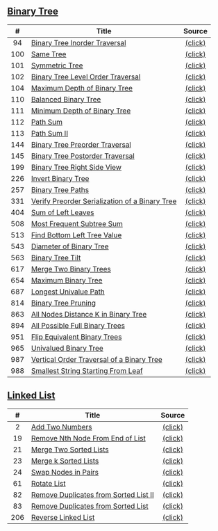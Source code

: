 ## [ Binary Tree](https://leetcode.com/tag/binary-tree/)
| # | Title | Source |
|:-:| ----- |:------:|
94 | [Binary Tree Inorder Traversal](https://leetcode.com/problems/binary-tree-inorder-traversal/) | [(click)](https://github.com/Artifiend/leetcode-csharp/blob/master/binary-tree.cs#L23)
100 | [Same Tree](https://leetcode.com/problems/same-tree/) | [(click)](https://github.com/Artifiend/leetcode-csharp/blob/master/binary-tree.cs#L45)
101 | [Symmetric Tree](https://leetcode.com/problems/symmetric-tree/) | [(click)](https://github.com/Artifiend/leetcode-csharp/blob/master/binary-tree.cs#L61)
102 | [Binary Tree Level Order Traversal](https://leetcode.com/problems/binary-tree-level-order-traversal/) | [(click)](https://github.com/Artifiend/leetcode-csharp/blob/master/binary-tree.cs#L84)
104 | [Maximum Depth of Binary Tree](https://leetcode.com/problems/maximum-depth-of-binary-tree/) | [(click)](https://github.com/Artifiend/leetcode-csharp/blob/master/binary-tree.cs#L151)
110 | [Balanced Binary Tree](https://leetcode.com/problems/balanced-binary-tree/) | [(click)](https://github.com/Artifiend/leetcode-csharp/blob/master/binary-tree.cs#L167)
111 | [Minimum Depth of Binary Tree](https://leetcode.com/problems/minimum-depth-of-binary-tree/) | [(click)](https://github.com/Artifiend/leetcode-csharp/blob/master/binary-tree.cs#L196)
112 | [Path Sum](https://leetcode.com/problems/path-sum/) | [(click)](https://github.com/Artifiend/leetcode-csharp/blob/master/binary-tree.cs#L214)
113 | [Path Sum II](https://leetcode.com/problems/path-sum-ii/) | [(click)](https://github.com/Artifiend/leetcode-csharp/blob/master/binary-tree.cs#L235)
144 | [Binary Tree Preorder Traversal](https://leetcode.com/problems/binary-tree-preorder-traversal/) | [(click)](https://github.com/Artifiend/leetcode-csharp/blob/master/binary-tree.cs#L265)
145 | [Binary Tree Postorder Traversal](https://leetcode.com/problems/binary-tree-postorder-traversal/) | [(click)](https://github.com/Artifiend/leetcode-csharp/blob/master/binary-tree.cs#L313)
199 | [Binary Tree Right Side View](https://leetcode.com/problems/binary-tree-right-side-view/) | [(click)](https://github.com/Artifiend/leetcode-csharp/blob/master/binary-tree.cs#L335)
226 | [Invert Binary Tree](https://leetcode.com/problems/invert-binary-tree/) | [(click)](https://github.com/Artifiend/leetcode-csharp/blob/master/binary-tree.cs#L361)
257 | [Binary Tree Paths](https://leetcode.com/problems/binary-tree-paths/) | [(click)](https://github.com/Artifiend/leetcode-csharp/blob/master/binary-tree.cs#L381)
331 | [Verify Preorder Serialization of a Binary Tree](https://leetcode.com/problems/verify-preorder-serialization-of-a-binary-tree/) | [(click)](https://github.com/Artifiend/leetcode-csharp/blob/master/binary-tree.cs#L413)
404 | [Sum of Left Leaves](https://leetcode.com/problems/sum-of-left-leaves/) | [(click)](https://github.com/Artifiend/leetcode-csharp/blob/master/binary-tree.cs#L438)
508 | [Most Frequent Subtree Sum](https://leetcode.com/problems/most-frequent-subtree-sum/) | [(click)](https://github.com/Artifiend/leetcode-csharp/blob/master/binary-tree.cs#L457)
513 | [Find Bottom Left Tree Value](https://leetcode.com/problems/find-bottom-left-tree-value/) | [(click)](https://github.com/Artifiend/leetcode-csharp/blob/master/binary-tree.cs#L486)
543 | [Diameter of Binary Tree](https://leetcode.com/problems/diameter-of-binary-tree/) | [(click)](https://github.com/Artifiend/leetcode-csharp/blob/master/binary-tree.cs#L514)
563 | [Binary Tree Tilt](https://leetcode.com/problems/binary-tree-tilt/) | [(click)](https://github.com/Artifiend/leetcode-csharp/blob/master/binary-tree.cs#L546)
617 | [Merge Two Binary Trees](https://leetcode.com/problems/merge-two-binary-trees/) | [(click)](https://github.com/Artifiend/leetcode-csharp/blob/master/binary-tree.cs#L579)
654 | [Maximum Binary Tree](https://leetcode.com/problems/maximum-binary-tree/) | [(click)](https://github.com/Artifiend/leetcode-csharp/blob/master/binary-tree.cs#L596)
687 | [Longest Univalue Path](https://leetcode.com/problems/longest-univalue-path/) | [(click)](https://github.com/Artifiend/leetcode-csharp/blob/master/binary-tree.cs#L621)
814 | [Binary Tree Pruning](https://leetcode.com/problems/binary-tree-pruning/) | [(click)](https://github.com/Artifiend/leetcode-csharp/blob/master/binary-tree.cs#L656)
863 | [All Nodes Distance K in Binary Tree](https://leetcode.com/problems/all-nodes-distance-k-in-binary-tree/) | [(click)](https://github.com/Artifiend/leetcode-csharp/blob/master/binary-tree.cs#L683)
894 | [All Possible Full Binary Trees](https://leetcode.com/problems/all-possible-full-binary-trees/) | [(click)](https://github.com/Artifiend/leetcode-csharp/blob/master/binary-tree.cs#L774)
951 | [Flip Equivalent Binary Trees](https://leetcode.com/problems/flip-equivalent-binary-trees/) | [(click)](https://github.com/Artifiend/leetcode-csharp/blob/master/binary-tree.cs#L803)
965 | [Univalued Binary Tree](https://leetcode.com/problems/univalued-binary-tree/) | [(click)](https://github.com/Artifiend/leetcode-csharp/blob/master/binary-tree.cs#L838)
987 | [Vertical Order Traversal of a Binary Tree](https://leetcode.com/problems/vertical-order-traversal-of-a-binary-tree/) | [(click)](https://github.com/Artifiend/leetcode-csharp/blob/master/binary-tree.cs#L860)
988 | [Smallest String Starting From Leaf](https://leetcode.com/problems/smallest-string-starting-from-leaf/) | [(click)](https://github.com/Artifiend/leetcode-csharp/blob/master/binary-tree.cs#L898)
## [ Linked List](https://leetcode.com/tag/linked-list/)
| # | Title | Source |
|:-:| ----- |:------:|
2 | [Add Two Numbers](https://leetcode.com/problems/add-two-numbers/) | [(click)](https://github.com/Artifiend/leetcode-csharp/blob/master/linked-list.cs#L20)
19 | [Remove Nth Node From End of List](https://leetcode.com/problems/remove-nth-node-from-end-of-list/) | [(click)](https://github.com/Artifiend/leetcode-csharp/blob/master/linked-list.cs#L37)
21 | [Merge Two Sorted Lists](https://leetcode.com/problems/merge-two-sorted-lists/) | [(click)](https://github.com/Artifiend/leetcode-csharp/blob/master/linked-list.cs#L62)
23 | [Merge k Sorted Lists](https://leetcode.com/problems/merge-k-sorted-lists/) | [(click)](https://github.com/Artifiend/leetcode-csharp/blob/master/linked-list.cs#L81)
24 | [Swap Nodes in Pairs](https://leetcode.com/problems/swap-nodes-in-pairs/) | [(click)](https://github.com/Artifiend/leetcode-csharp/blob/master/linked-list.cs#L98)
61 | [Rotate List](https://leetcode.com/problems/rotate-list/) | [(click)](https://github.com/Artifiend/leetcode-csharp/blob/master/linked-list.cs#L142)
82 | [Remove Duplicates from Sorted List II](https://leetcode.com/problems/remove-duplicates-from-sorted-list-ii/) | [(click)](https://github.com/Artifiend/leetcode-csharp/blob/master/linked-list.cs#L175)
83 | [Remove Duplicates from Sorted List](https://leetcode.com/problems/remove-duplicates-from-sorted-list/) | [(click)](https://github.com/Artifiend/leetcode-csharp/blob/master/linked-list.cs#L196)
206 | [Reverse Linked List](https://leetcode.com/problems/reverse-linked-list/) | [(click)](https://github.com/Artifiend/leetcode-csharp/blob/master/linked-list.cs#L211)
